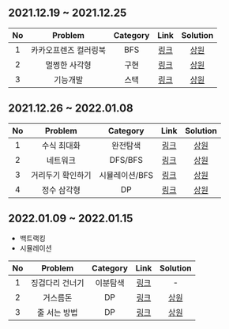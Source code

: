 ## 2021.12.19 ~ 2021.12.25

| No | Problem | Category | Link | Solution |
| :-: | :-: | :-: | :-: | :-: |
| 1 | 카카오프렌즈 컬러링북 | BFS | [링크](https://programmers.co.kr/learn/courses/30/lessons/1829) | [상원](https://github.com/Brandnew-one/Coding_test/blob/master/sangwon/Programmers/1829.cpp)  |
| 2 | 멀쩡한 사각형 | 구현 | [링크](https://programmers.co.kr/learn/courses/30/lessons/62048) | [상원](https://github.com/Brandnew-one/Coding_test/blob/master/sangwon/Programmers/62048.cpp)  |
| 3 | 기능개발 | 스택 | [링크](https://programmers.co.kr/learn/courses/30/lessons/42586) | [상원](https://github.com/Brandnew-one/Coding_test/blob/master/sangwon/Programmers/42586.cpp)  |


## 2021.12.26 ~ 2022.01.08

| No | Problem | Category | Link | Solution |
| :-: | :-: | :-: | :-: | :-: |
| 1 | 수식 최대화 | 완전탐색 | [링크](https://programmers.co.kr/learn/courses/30/lessons/67257) | [상원](https://github.com/Brandnew-one/Coding_test/blob/master/sangwon/Programmers/67257.cpp)  |
| 2 | 네트워크 | DFS/BFS | [링크](https://programmers.co.kr/learn/courses/30/lessons/43162) | [상원](https://github.com/Brandnew-one/Coding_test/blob/master/sangwon/Programmers/43162.cpp)  |
| 3 | 거리두기 확인하기 | 시뮬레이션/BFS | [링크](https://programmers.co.kr/learn/courses/30/lessons/81302) | [상원](https://github.com/Brandnew-one/Coding_test/blob/master/sangwon/Programmers/81302.cpp)  |
| 4 | 정수 삼각형 | DP | [링크](https://programmers.co.kr/learn/courses/30/lessons/43105) | [상원](https://github.com/Brandnew-one/Coding_test/blob/master/sangwon/Programmers/43105.cpp)  |

## 2022.01.09 ~ 2022.01.15

* 백트랙킹
* 시뮬레이션

| No | Problem | Category | Link | Solution |
| :-: | :-: | :-: | :-: | :-: |
| 1 | 징검다리 건너기 | 이분탐색 | [링크](https://programmers.co.kr/learn/courses/30/lessons/64062) | -  |
| 2 | 거스름돈 | DP | [링크](https://programmers.co.kr/learn/courses/30/lessons/12907) | [상원](https://github.com/Brandnew-one/Coding_test/blob/master/sangwon/Programmers/12907.cpp)  |
| 3 | 줄 서는 방법 | DP | [링크](https://programmers.co.kr/learn/courses/30/lessons/12936) | [상원](https://github.com/Brandnew-one/Coding_test/blob/master/sangwon/Programmers/12936.cpp)  |
